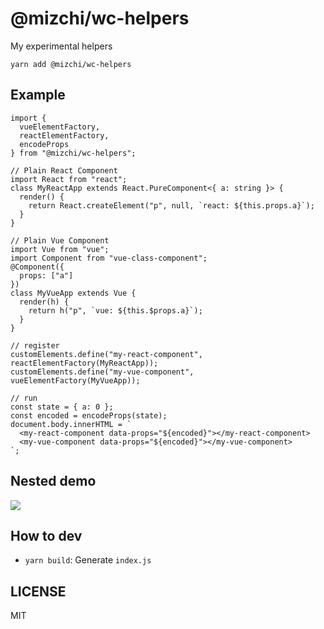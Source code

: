 # @mizchi/wc-helpers

My experimental helpers

```
yarn add @mizchi/wc-helpers
```

## Example

```tsx
import {
  vueElementFactory,
  reactElementFactory,
  encodeProps
} from "@mizchi/wc-helpers";

// Plain React Component
import React from "react";
class MyReactApp extends React.PureComponent<{ a: string }> {
  render() {
    return React.createElement("p", null, `react: ${this.props.a}`);
  }
}

// Plain Vue Component
import Vue from "vue";
import Component from "vue-class-component";
@Component({
  props: ["a"]
})
class MyVueApp extends Vue {
  render(h) {
    return h("p", `vue: ${this.$props.a}`);
  }
}

// register
customElements.define("my-react-component", reactElementFactory(MyReactApp));
customElements.define("my-vue-component", vueElementFactory(MyVueApp));

// run
const state = { a: 0 };
const encoded = encodeProps(state);
document.body.innerHTML = `
  <my-react-component data-props="${encoded}"></my-react-component>
  <my-vue-component data-props="${encoded}"></my-vue-component>
`;
```

## Nested demo

![](https://gyazo.com/0adabb600dd507db2ac02919ea23a02f)

## How to dev

- `yarn build`: Generate `index.js`

## LICENSE

MIT
